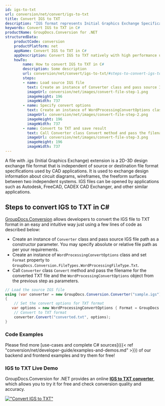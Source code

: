 ```yaml
---
id: igs-to-txt
url: conversion/net/convert/igs-to-txt
title: Convert IGS to TXT
description: "IGS format represents Initial Graphics Exchange Specification (IGES) with .igs extension. Learn how to convert IGS to TXT file programmatically in C# language using GroupDocs.Conversion for .NET library."
keywords: Convert IGS to TXT in C#
productName: GroupDocs.Conversion for .NET
structuredData:
    productCode: conversion
    productPlatform: net
    appName: Convert IGS to TXT in C#
    appDescription: Convert IGS to TXT natively with high performance using C# language and server side GroupDocs.Conversion for .NET APIs, without the use of any software like Microsoft or Open Office.
    howTo:
        name: How to convert IGS to TXT in C# 
        description: Some description
        url: conversion/net/convert/igs-to-txt/#steps-to-convert-igs-to-txt-in-c
        steps:
        - name: Load source IGS file 
          text: Create an instance of Converter class and pass source IGS file path as a constructor parameter. You may specify absolute or relative file path as per your requirements. 
          imageUrl: conversion/net/images/convert-file-step-1.png
          imageHeight: 196
          imageWidth: 737
        - name: Specify convert options 
          text: Create an instance of WordProcessingConvertOptions class.
          imageUrl: conversion/net/images/convert-file-step-2.png
          imageHeight: 196
          imageWidth: 737
        - name: Convert to TXT and save result 
          text: Call Converter class Convert method and pass the filename for the converted HTML file and the WordProcessingConvertOptions object from the previous step as parameters.
          imageUrl: conversion/net/images/convert-file-step-3.png
          imageHeight: 196
          imageWidth: 737
---
```


A file with .igs (Initial Graphics Exchange) extension is a 2D-3D design exchange file format that is independent of source or destination file format specifications used by CAD applications. It is used to exchange design information about circuit diagrams, wireframes, the freeform surfaces between two independent systems. IGS files can be opened by applications such as Autodesk, FreeCAD, CADEX CAD Exchanger, and other similar applications.

## Steps to convert IGS to TXT in C#

[GroupDocs.Conversion](https://products.groupdocs.com/conversion/net) allows developers to convert the IGS file to TXT format in an easy and intuitive way just using a few lines of code as described below:

* Create an instance of `Converter` class and pass source IGS file path as a constructor parameter. You may specify absolute or relative file path as per your requirements. 
* Create an instance of `WordProcessingConvertOptions` class and set `Format` property to `GroupDocs.Conversion.FileTypes.WordProcessingFileType.Txt`.
* Call `Converter` class `Convert` method and pass the filename for the converted TXT file and the `WordProcessingConvertOptions` object from the previous step as parameters.

```csharp
// Load the source IGS file
using (var converter = new GroupDocs.Conversion.Converter("sample.igs"))
{
    // Set the convert options for TXT format
   var options = new WordProcessingConvertOptions { Format = GroupDocs.Conversion.FileTypes.WordProcessingFileType.Txt };
    // Convert to TXT format
    converter.Convert("converted.txt", options);
}
```

### Code Examples

Please find more [use-cases and complete C# sources]({{< ref "conversion/net/developer-guide/examples-and-demos.md" >}}) of our backend and frontend examples and try them for free!

### IGS to TXT Live Demo

GroupDocs.Conversion for .NET provides an online [**IGS to TXT converter**](https://products.groupdocs.app/conversion/igs-to-txt), which allows you to try it for free and check conversion quality and accuracy.

[!["Convert IGS to TXT"](conversion/net/images/convert-to-txt/convert-igs-to-txt.png)](https://products.groupdocs.app/conversion/igs-to-txt)